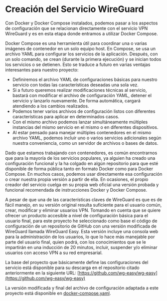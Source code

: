 # Creación del Servicio WireGuard

Con Docker y Docker Compose instalados, podemos pasar a los aspectos de configuración que se relacionan directamente con el servicio VPN WireGuard y es en esta etapa donde entramos a utilizar Docker Compose.

Docker Compose es una herramienta útil para coordinar una o varias imágenes de contenedor en un solo equipo host. En Compose, se usa un archivo YAML para configurar los servicios de la aplicación. Después, con un solo comando, se crean (durante la primera ejecución) y se inician todos los servicios o se detienen. Esto se traduce a futuro en varias ventajas interesantes para nuestro proyecto:

- Definiremos el archivo YAML de configuraciones básicas para nuestro servicio con todas las características deseadas una sola vez.
- Si a futuro queremos realizar modificaciones técnicas al servicio, bastará con modificar el archivo de configuración YAML, detener el servicio y lanzarlo nuevamente. De forma automática, cargará atendiendo a los cambios realizados.
- Podemos tener varios archivos de configuración listos con diferentes características para aplicar en determinados casos.
- Con el mismo archivo podemos lanzar simultáneamente múltiples instancias del mismo servicio en el mismo o en diferentes dispositivos.
- Al estar pensado para manejar múltiples contenedores en el mismo archivo YAML, podemos incluir uno o varios servicios adicionales según nuestra conveniencia, como un servidor de archivos o bases de datos.

Dado que estamos trabajando con contenedores, es común encontrarnos que para la mayoría de los servicios populares, ya alguien ha creado una configuración funcional y la ha colgado en algún repositorio para que esté disponible de forma pública tanto en formato Docker como para Docker Compose. En muchos casos, podemos usar directamente esa configuración o crear nuestra propia versión a partir de ella. En ocasiones, el propio creador del servicio cuelga en su propia web oficial una versión probada y funcional recomendada de instrucciones Docker y Docker Compose.

A pesar de que una de las características claves de WireGuard es que es de fácil manejo, en su versión original resulta suficiente para el usuario común, crear, modificar y eliminar usuarios VPN. Tomando en cuenta que se quiere ofrecer un producto accesible a nivel de configuración básica para el usuario final, para este proyecto he seleccionado como base el código de configuración de un repositorio de GitHub con una versión modificada de WireGuard llamada WireGuard Easy. Esta versión incluye una consola web para la administración de los usuarios, lo que lo hace más manejable por parte del usuario final, quien podrá, con los conocimientos que se le impartirán en una inducción de 20 minutos, incluir, suspender y/o eliminar usuarios con acceso VPN a su red empresarial.

La base del proyecto que básicamente define las configuraciones del servicio está disponible para su descarga en el repositorio citado anteriormente en la siguiente URL:
[https://github.com/wg-easy/wg-easy](https://github.com/wg-easy/wg-easy)

La versión modificada y final del archivo de configuración adaptada a este proyecto está disponible en [docker-compose.yaml](docker-compose.yaml).
